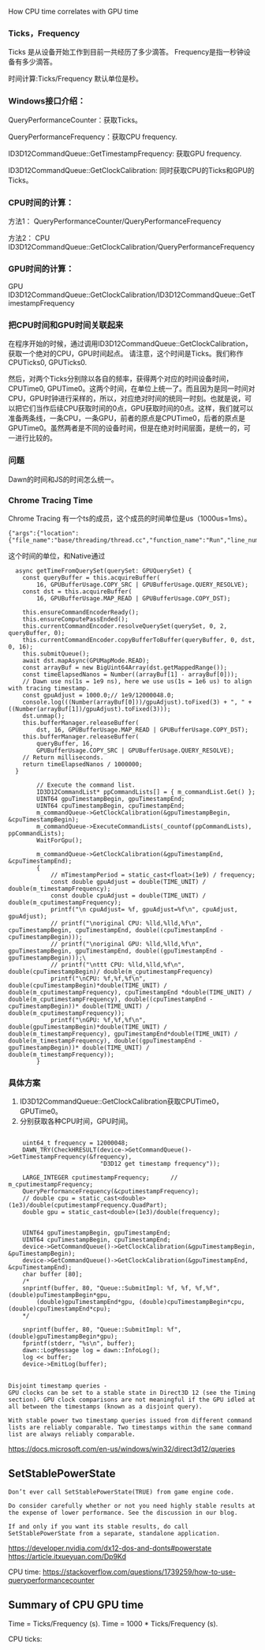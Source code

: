 
How CPU time correlates with GPU time

### Ticks，Frequency
Ticks 是从设备开始工作到目前一共经历了多少滴答。
Frequency是指一秒钟设备有多少滴答。

时间计算:Ticks/Frequency 默认单位是秒。

### Windows接口介绍：
QueryPerformanceCounter：获取Ticks。

QueryPerformanceFrequency：获取CPU frequency.

ID3D12CommandQueue::GetTimestampFrequency: 获取GPU frequency.

ID3D12CommandQueue::GetClockCalibration: 同时获取CPU的Ticks和GPU的Ticks。

### CPU时间的计算：

方法1：
QueryPerformanceCounter/QueryPerformanceFrequency

方法2：
CPU ID3D12CommandQueue::GetClockCalibration/QueryPerformanceFrequency


### GPU时间的计算：

GPU ID3D12CommandQueue::GetClockCalibration/ID3D12CommandQueue::GetTimestampFrequency

### 把CPU时间和GPU时间关联起来
在程序开始的时候，通过调用ID3D12CommandQueue::GetClockCalibration，获取一个绝对的CPU，GPU时间起点。
请注意，这个时间是Ticks。我们称作CPUTicks0, GPUTicks0.

然后，对两个Ticks分别除以各自的频率，获得两个对应的时间设备时间，CPUTime0, GPUTime0。这两个时间，在单位上统一了。而且因为是同一时间对CPU，GPU时钟进行采样的，所以，对应绝对时间的统同一时刻。也就是说，可以把它们当作后续CPU获取时间的0点，GPU获取时间的0点。这样，我们就可以准备两条线，一条CPU，一条GPU，前者的原点是CPUTime0，后者的原点是GPUTime0。虽然两者是不同的设备时间，但是在绝对时间层面，是统一的，可一进行比较的。

### 问题

Dawn的时间和JS的时间怎么统一。


### Chrome Tracing Time
Chrome Tracing 有一个ts的成员，这个成员的时间单位是us（1000us=1ms）。
```
{"args":{"location":{"file_name":"base/threading/thread.cc","function_name":"Run","line_number":334}},"cat":"test","dur":8374221,"name":"RunLoop::Run","ph":"X","pid":12124,"tdur":2066,"tid":4116,"ts":66695088665,"tts":378},
```
这个时间的单位，和Native通过

```
  async getTimeFromQuerySet(querySet: GPUQuerySet) {
    const queryBuffer = this.acquireBuffer(
        16, GPUBufferUsage.COPY_SRC | GPUBufferUsage.QUERY_RESOLVE);
    const dst = this.acquireBuffer(
        16, GPUBufferUsage.MAP_READ | GPUBufferUsage.COPY_DST);

    this.ensureCommandEncoderReady();
    this.ensureComputePassEnded();
    this.currentCommandEncoder.resolveQuerySet(querySet, 0, 2, queryBuffer, 0);
    this.currentCommandEncoder.copyBufferToBuffer(queryBuffer, 0, dst, 0, 16);
    this.submitQueue();
    await dst.mapAsync(GPUMapMode.READ);
    const arrayBuf = new BigUint64Array(dst.getMappedRange());
    const timeElapsedNanos = Number((arrayBuf[1] - arrayBuf[0]));
    // Dawn use ns(1s = 1e9 ns), here we use us(1s = 1e6 us) to align with tracing timestamp.
    const gpuAdjust = 1000.0;// 1e9/12000048.0;
    console.log(((Number(arrayBuf[0]))/gpuAdjust).toFixed(3) + ", " + ((Number(arrayBuf[1])/gpuAdjust).toFixed(3)));
    dst.unmap();
    this.bufferManager.releaseBuffer(
        dst, 16, GPUBufferUsage.MAP_READ | GPUBufferUsage.COPY_DST);
    this.bufferManager.releaseBuffer(
        queryBuffer, 16,
        GPUBufferUsage.COPY_SRC | GPUBufferUsage.QUERY_RESOLVE);
    // Return milliseconds.
    return timeElapsedNanos / 1000000;
  }
```

```
        // Execute the command list.
        ID3D12CommandList* ppCommandLists[] = { m_commandList.Get() };
        UINT64 gpuTimestampBegin, gpuTimestampEnd;
        UINT64 cpuTimestampBegin, cpuTimestampEnd;
        m_commandQueue->GetClockCalibration(&gpuTimestampBegin, &cpuTimestampBegin);
        m_commandQueue->ExecuteCommandLists(_countof(ppCommandLists), ppCommandLists);
        WaitForGpu();

        m_commandQueue->GetClockCalibration(&gpuTimestampEnd, &cpuTimestampEnd);
		{
			// mTimestampPeriod = static_cast<float>(1e9) / frequency;
			const double gpuAdjust = double(TIME_UNIT) / double(m_timestampFrequency);
			const double cpuAdjust = double(TIME_UNIT) / double(m_cputimestampFrequency);
			printf("\n cpuAdjust= %f, gpuAdjust=%f\n", cpuAdjust, gpuAdjust);
			// printf("\noriginal CPU: %lld,%lld,%f\n", cpuTimestampBegin, cpuTimestampEnd, double((cpuTimestampEnd - cpuTimestampBegin)));
			// printf("\noriginal GPU: %lld,%lld,%f\n", gpuTimestampBegin, gpuTimestampEnd, double((gpuTimestampEnd - gpuTimestampBegin)));\
			// printf("\nttt CPU: %lld,%lld,%f\n", double(cpuTimestampBegin)/ double(m_cputimestampFrequency)
			printf("\nCPU: %f,%f,%f\n", double(cpuTimestampBegin)*double(TIME_UNIT) / double(m_cputimestampFrequency), cpuTimestampEnd *double(TIME_UNIT) / double(m_cputimestampFrequency), double((cpuTimestampEnd - cpuTimestampBegin))* double(TIME_UNIT) / double(m_cputimestampFrequency));
			printf("\nGPU: %f,%f,%f\n", double(gpuTimestampBegin)*double(TIME_UNIT) / double(m_timestampFrequency), gpuTimestampEnd*double(TIME_UNIT) / double(m_timestampFrequency), double((gpuTimestampEnd - gpuTimestampBegin))* double(TIME_UNIT) / double(m_timestampFrequency));
		}
```


### 具体方案

1. ID3D12CommandQueue::GetClockCalibration获取CPUTime0， GPUTime0。
2. 分别获取各种CPU时间，GPU时间。

```

	uint64_t frequency = 12000048;
	DAWN_TRY(CheckHRESULT(device->GetCommandQueue()->GetTimestampFrequency(&frequency),
						  "D3D12 get timestamp frequency"));
	
	LARGE_INTEGER cputimestampFrequency;	  // m_cputimestampFrequency;	 
	QueryPerformanceFrequency(&cputimestampFrequency);	  
    // double cpu = static_cast<double>(1e3)/double(cputimestampFrequency.QuadPart);
	double gpu = static_cast<double>(1e3)/double(frequency);
	
	
	UINT64 gpuTimestampBegin, gpuTimestampEnd;		  
	UINT64 cpuTimestampBegin, cpuTimestampEnd;		  
	device->GetCommandQueue()->GetClockCalibration(&gpuTimestampBegin, &puTimestampBegin);
	device->GetCommandQueue()->GetClockCalibration(&gpuTimestampEnd, &cpuTimestampEnd);
	char buffer [80];
	/*
	snprintf(buffer, 80, "Queue::SubmitImpl: %f, %f, %f,%f", (double)puTimestampBegin*gpu, 
		(double)gpuTimestampEnd*gpu, (double)cpuTimestampBegin*cpu, (double)cpuTimestampEnd*cpu);
	*/

	snprintf(buffer, 80, "Queue::SubmitImpl: %f", (double)gpuTimestampBegin*gpu);
	fprintf(stderr, "%s\n", buffer);
	dawn::LogMessage log = dawn::InfoLog();
	log << buffer;
	device->EmitLog(buffer);
```


##
```
Disjoint timestamp queries - 
GPU clocks can be set to a stable state in Direct3D 12 (see the Timing section). GPU clock comparisons are not meaningful if the GPU idled at all between the timestamps (known as a disjoint query). 

With stable power two timestamp queries issued from different command lists are reliably comparable. Two timestamps within the same command list are always reliably comparable.
```

https://docs.microsoft.com/en-us/windows/win32/direct3d12/queries




## SetStablePowerState


```
Don’t ever call SetStablePowerState(TRUE) from game engine code.

Do consider carefully whether or not you need highly stable results at the expense of lower performance. See the discussion in our blog.

If and only if you want its stable results, do call SetStablePowerState from a separate, standalone application.
```

https://developer.nvidia.com/dx12-dos-and-donts#powerstate
https://article.itxueyuan.com/Dp9Kd


CPU time:
https://stackoverflow.com/questions/1739259/how-to-use-queryperformancecounter

## Summary of CPU GPU time

Time = Ticks/Frequency (s).
Time = 1000 * Ticks/Frequency (s).

CPU ticks:






